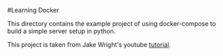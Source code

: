 #Learning Docker

This directory contains the example project of using docker-compose to build a simple server setup in python.

This project is taken from Jake Wright's youtube [tutorial](https://www.youtube.com/watch?v=Qw9zlE3t8Ko).


